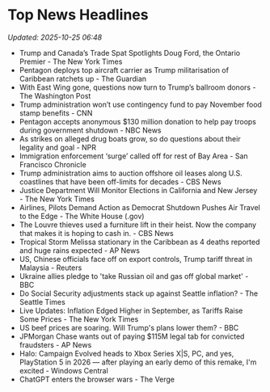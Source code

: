 # Top News Headlines

_Updated: 2025-10-25 06:48_

- Trump and Canada’s Trade Spat Spotlights Doug Ford, the Ontario Premier - The New York Times
- Pentagon deploys top aircraft carrier as Trump militarisation of Caribbean ratchets up - The Guardian
- With East Wing gone, questions now turn to Trump’s ballroom donors - The Washington Post
- Trump administration won’t use contingency fund to pay November food stamp benefits - CNN
- Pentagon accepts anonymous $130 million donation to help pay troops during government shutdown - NBC News
- As strikes on alleged drug boats grow, so do questions about their legality and goal - NPR
- Immigration enforcement ‘surge’ called off for rest of Bay Area - San Francisco Chronicle
- Trump administration aims to auction offshore oil leases along U.S. coastlines that have been off-limits for decades - CBS News
- Justice Department Will Monitor Elections in California and New Jersey - The New York Times
- Airlines, Pilots Demand Action as Democrat Shutdown Pushes Air Travel to the Edge - The White House (.gov)
- The Louvre thieves used a furniture lift in their heist. Now the company that makes it is hoping to cash in. - CBS News
- Tropical Storm Melissa stationary in the Caribbean as 4 deaths reported and huge rains expected - AP News
- US, Chinese officials face off on export controls, Trump tariff threat in Malaysia - Reuters
- Ukraine allies pledge to 'take Russian oil and gas off global market' - BBC
- Do Social Security adjustments stack up against Seattle inflation? - The Seattle Times
- Live Updates: Inflation Edged Higher in September, as Tariffs Raise Some Prices - The New York Times
- US beef prices are soaring. Will Trump's plans lower them? - BBC
- JPMorgan Chase wants out of paying $115M legal tab for convicted fraudsters - AP News
- Halo: Campaign Evolved heads to Xbox Series X|S, PC, and yes, PlayStation 5 in 2026 — after playing an early demo of this remake, I'm excited - Windows Central
- ChatGPT enters the browser wars - The Verge